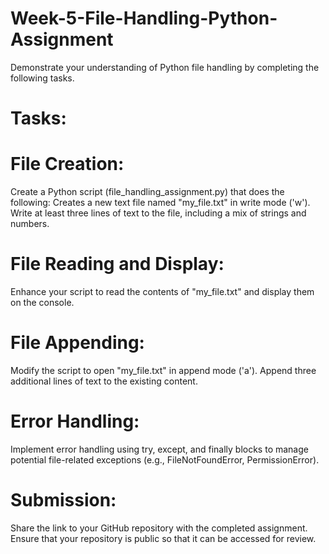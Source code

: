 # Week-5-File-Handling-Python-Assignment

Demonstrate your understanding of Python file handling by completing the following tasks.

# Tasks:

# File Creation:
Create a Python script (file_handling_assignment.py) that does the following:
Creates a new text file named "my_file.txt" in write mode ('w').
Write at least three lines of text to the file, including a mix of strings and numbers.


# File Reading and Display:
Enhance your script to read the contents of "my_file.txt" and display them on the console.


# File Appending:
Modify the script to open "my_file.txt" in append mode ('a').
Append three additional lines of text to the existing content.


# Error Handling:
Implement error handling using try, except, and finally blocks to manage potential file-related exceptions (e.g., FileNotFoundError, PermissionError).



# Submission:
Share the link to your GitHub repository with the completed assignment.
Ensure that your repository is public so that it can be accessed for review.